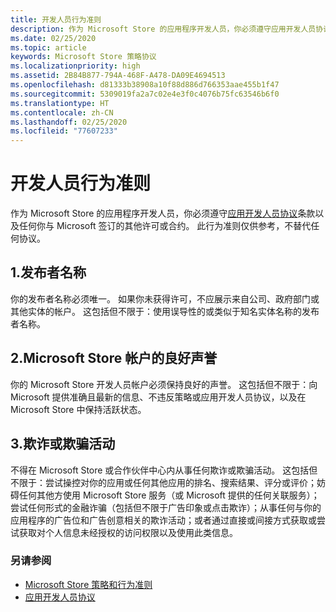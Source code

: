 ```yaml
---
title: 开发人员行为准则
description: 作为 Microsoft Store 的应用程序开发人员，你必须遵守应用开发人员协议条款以及任何你与 Microsoft 签订的其他许可或合约。
ms.date: 02/25/2020
ms.topic: article
keywords: Microsoft Store 策略协议
ms.localizationpriority: high
ms.assetid: 2B84B877-794A-468F-A478-DA09E4694513
ms.openlocfilehash: d81333b38908a10f88d886d766353aae455b1f47
ms.sourcegitcommit: 5309019fa2a7c02e4e3f0c4076b75fc63546b6f0
ms.translationtype: HT
ms.contentlocale: zh-CN
ms.lasthandoff: 02/25/2020
ms.locfileid: "77607233"
---
```

# <a name="developer-code-of-conduct"></a>开发人员行为准则

作为 Microsoft Store 的应用程序开发人员，你必须遵守[应用开发人员协议](https://docs.microsoft.com/legal/windows/agreements/app-developer-agreement)条款以及任何你与 Microsoft 签订的其他许可或合约。 此行为准则仅供参考，不替代任何协议。


## <a name="1-publisher-name"></a>1.发布者名称

你的发布者名称必须唯一。 如果你未获得许可，不应展示来自公司、政府部门或其他实体的帐户。 这包括但不限于：使用误导性的或类似于知名实体名称的发布者名称。


## <a name="2-store-account-in-good-standing"></a>2.Microsoft Store 帐户的良好声誉

你的 Microsoft Store 开发人员帐户必须保持良好的声誉。 这包括但不限于：向 Microsoft 提供准确且最新的信息、不违反策略或应用开发人员协议，以及在 Microsoft Store 中保持活跃状态。


## <a name="3-fraudulent-or-dishonest-activities"></a>3.欺诈或欺骗活动

不得在 Microsoft Store 或合作伙伴中心内从事任何欺诈或欺骗活动。 这包括但不限于：尝试操控对你的应用或任何其他应用的排名、搜索结果、评分或评价；妨碍任何其他方使用 Microsoft Store 服务（或 Microsoft 提供的任何关联服务）；尝试任何形式的金融诈骗（包括但不限于广告印象或点击欺诈）；从事任何与你的应用程序的广告位和广告创意相关的欺诈活动；或者通过直接或间接方式获取或尝试获取对个人信息未经授权的访问权限以及使用此类信息。


### <a name="see-also"></a>另请参阅

- [Microsoft Store 策略和行为准则](store-policies-and-code-of-conduct.md)
- [应用开发人员协议](https://docs.microsoft.com/legal/windows/agreements/app-developer-agreement)